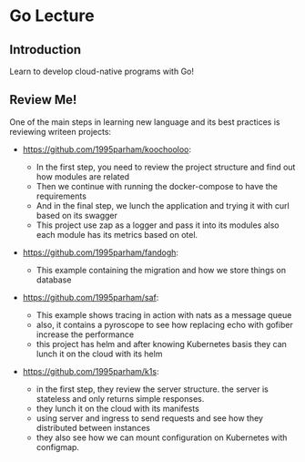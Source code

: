 # Go Lecture

## Introduction

Learn to develop cloud-native programs with Go!

## Review Me!

One of the main steps in learning new language and its best practices is reviewing
writeen projects:


- https://github.com/1995parham/koochooloo:
  - In the first step, you need to review the project structure and find out how modules are related
  - Then we continue with running the docker-compose to have the requirements
  - And in the final step, we lunch the application and trying it with curl based on its swagger
  - This project use zap as a logger and pass it into its modules also each module has its metrics based on otel.

- https://github.com/1995parham/fandogh:
  - This example containing the migration and how we store things on database

- https://github.com/1995parham/saf:
  - This example shows tracing in action with nats as a message queue
  - also, it contains a pyroscope to see how replacing echo with gofiber increase the performance
  - this project has helm and after knowing Kubernetes basis they can lunch it on the cloud with its helm

- https://github.com/1995parham/k1s:
  - in the first step, they review the server structure. the server is stateless and only returns simple responses.
  - they lunch it on the cloud with its manifests
  - using server and ingress to send requests and see how they distributed between instances
  - they also see how we can mount configuration on Kubernetes with configmap.
